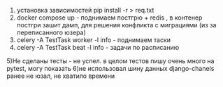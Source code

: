 1) установка зависимостей pip install -r > req.txt
2) docker compose up - поднимаем постгрю + redis , в контенер постгри зашит дамп, для решения конфликта с миграциями (из за переписанного юзера)
3) celery -A TestTask worker -l info - поднимаем таски
4) celery -A TestTask beat -l info - задачи по расписанию

5)Не сделаны тесты - не успел. в целом тестов пишу очень много на pytest, могу показать
6)не использовал шину данных django-chanels ранее не юзал, не хватило времени

